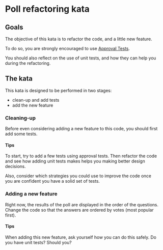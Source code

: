 # Poll refactoring kata

## Goals

The objective of this kata is to refactor the code, and a little new feature.

To do so, you are strongly encouraged to use [Approval Tests](https://approvaltests.com/).

You should also reflect on the use of unit tests, and how they can help you during the refactoring.


## The kata

This kata is designed to be performed in two stages:
- clean-up and add tests
- add the new feature

### Cleaning-up

Before even considering adding a new feature to this code, you should first add some tests.

#### Tips

To start, try to add a few tests using approval tests. Then refactor the code and see how adding unit tests makes helps you making better design decisions. 

Also, consider which strategies you could use to improve the code once you are confident you have a solid set of tests.

### Adding a new feature

Right now, the results of the poll are displayed in the order of the questions. Change the code so that the answers are ordered by votes (most popular first).

#### Tips

When adding this new feature, ask yourself how you can do this safely. Do you have unit tests? Should you?

